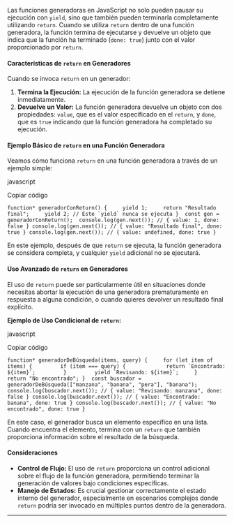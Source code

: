 Las funciones generadoras en JavaScript no solo pueden pausar su ejecución con `yield`, sino que también pueden terminarla completamente utilizando `return`. Cuando se utiliza `return` dentro de una función generadora, la función termina de ejecutarse y devuelve un objeto que indica que la función ha terminado (`done: true`) junto con el valor proporcionado por `return`.

#### Características de `return` en Generadores

Cuando se invoca `return` en un generador:

1. **Termina la Ejecución:** La ejecución de la función generadora se detiene inmediatamente.
2. **Devuelve un Valor:** La función generadora devuelve un objeto con dos propiedades: `value`, que es el valor especificado en el `return`, y `done`, que es `true` indicando que la función generadora ha completado su ejecución.

#### Ejemplo Básico de `return` en una Función Generadora

Veamos cómo funciona `return` en una función generadora a través de un ejemplo simple:

javascript

Copiar código

``function* generadorConReturn() {     yield 1;     return "Resultado final";     yield 2; // Este `yield` nunca se ejecuta }  const gen = generadorConReturn();  console.log(gen.next()); // { value: 1, done: false } console.log(gen.next()); // { value: "Resultado final", done: true } console.log(gen.next()); // { value: undefined, done: true }``

En este ejemplo, después de que `return` se ejecuta, la función generadora se considera completa, y cualquier `yield` adicional no se ejecutará.

#### Uso Avanzado de `return` en Generadores

El uso de `return` puede ser particularmente útil en situaciones donde necesitas abortar la ejecución de una generadora prematuramente en respuesta a alguna condición, o cuando quieres devolver un resultado final explícito.

**Ejemplo de Uso Condicional de `return`:**

javascript

Copiar código

``function* generadorDeBúsqueda(items, query) {     for (let item of items) {         if (item === query) {             return `Encontrado: ${item}`;         }         yield `Revisando: ${item}`;     }     return "No encontrado"; }  const buscador = generadorDeBúsqueda(["manzana", "banana", "pera"], "banana");  console.log(buscador.next()); // { value: "Revisando: manzana", done: false } console.log(buscador.next()); // { value: "Encontrado: banana", done: true } console.log(buscador.next()); // { value: "No encontrado", done: true }``

En este caso, el generador busca un elemento específico en una lista. Cuando encuentra el elemento, termina con un `return` que también proporciona información sobre el resultado de la búsqueda.

#### Consideraciones

- **Control de Flujo:** El uso de `return` proporciona un control adicional sobre el flujo de la función generadora, permitiendo terminar la generación de valores bajo condiciones específicas.
- **Manejo de Estados:** Es crucial gestionar correctamente el estado interno del generador, especialmente en escenarios complejos donde `return` podría ser invocado en múltiples puntos dentro de la generadora.

---
